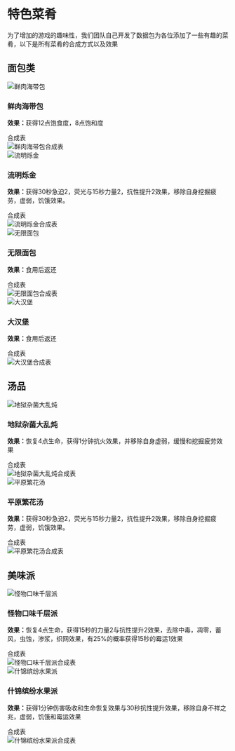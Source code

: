  # 特色菜肴
为了增加的游戏的趣味性，我们团队自己开发了数据包为各位添加了一些有趣的菜肴，以下是所有菜肴的合成方式以及效果

## 面包类

<div class="food-cards">
  <div class="food-card">
    <div class="food-info">
      <div class="food-title">
        <img class="food-icon" src="/foods/kelp_bundle.png" alt="鲜肉海带包" />
        <h3>鲜肉海带包</h3>
      </div>
      <div class="food-content">
        <div class="food-effects">
          <p><strong>效果：</strong>获得12点饱食度，8点饱和度</p>
        </div>
      </div>
      <div class="food-crafting">
        <div class="food-crafting-title">合成表</div>
        <img src="/foods/crafting/kelp_bundle_recipe.png" alt="鲜肉海带包合成表" />
      </div>
    </div>
  </div>

  <div class="food-card">
    <div class="food-info">
      <div class="food-title">
        <img class="food-icon" src="/foods/glittering_bun.png" alt="流明烁金" />
        <h3>流明烁金</h3>
      </div>
      <div class="food-content">
        <div class="food-effects">
          <p><strong>效果：</strong>获得30秒急迫2，荧光与15秒力量2，抗性提升2效果，移除自身挖掘疲劳，虚弱，饥饿效果。</p>
        </div>
      </div>
      <div class="food-crafting">
        <div class="food-crafting-title">合成表</div>
        <img src="/foods/crafting/glittering_bun_recipe.png" alt="流明烁金合成表" />
      </div>
    </div>
  </div>
  
  <div class="food-card">
    <div class="food-info">
      <div class="food-title">
        <img class="food-icon" src="/foods/infinite_bread.png" alt="无限面包" />
        <h3>无限面包</h3>
      </div>
      <div class="food-content">
        <div class="food-effects">
          <p><strong>效果：</strong>食用后返还</p>
        </div>
      </div>
      <div class="food-crafting">
        <div class="food-crafting-title">合成表</div>
        <img src="/foods/crafting/infinite_bread_recipe.png" alt="无限面包合成表" />
      </div>
    </div>
  </div>
  
  <div class="food-card">
    <div class="food-info">
      <div class="food-title">
        <img class="food-icon" src="/foods/hamburger.png" alt="大汉堡" />
        <h3>大汉堡</h3>
      </div>
      <div class="food-content">
        <div class="food-effects">
          <p><strong>效果：</strong>食用后返还</p>
        </div>
      </div>
      <div class="food-crafting">
        <div class="food-crafting-title">合成表</div>
        <img src="/foods/crafting/hamburger_recipe.png" alt="大汉堡合成表" />
      </div>
    </div>
  </div>
</div>

## 汤品

<div class="food-cards">
  <div class="food-card">
    <div class="food-info">
      <div class="food-title">
        <img class="food-icon" src="/foods/netherwart_stew.png" alt="地狱杂菌大乱炖" />
        <h3>地狱杂菌大乱炖</h3>
      </div>
      <div class="food-content">
        <div class="food-effects">
          <p><strong>效果：</strong>恢复4点生命，获得1分钟抗火效果，并移除自身虚弱，缓慢和挖掘疲劳效果</p>
        </div>
      </div>
      <div class="food-crafting">
        <div class="food-crafting-title">合成表</div>
        <img src="/foods/crafting/netherwart_stew_recipe.png" alt="地狱杂菌大乱炖合成表" />
      </div>
    </div>
  </div>

  <div class="food-card">
    <div class="food-info">
      <div class="food-title">
        <img class="food-icon" src="/foods/flower_stew.png" alt="平原繁花汤" />
        <h3>平原繁花汤</h3>
      </div>
      <div class="food-content">
        <div class="food-effects">
          <p><strong>效果：</strong>获得30秒急迫2，荧光与15秒力量2，抗性提升2效果，移除自身挖掘疲劳，虚弱，饥饿效果。</p>
        </div>
      </div>
      <div class="food-crafting">
        <div class="food-crafting-title">合成表</div>
        <img src="/foods/crafting/flower_stew_recipe.png" alt="平原繁花汤合成表" />
      </div>
    </div>
  </div>
</div>

## 美味派
<div class="food-cards">
  <div class="food-card">
    <div class="food-info">
      <div class="food-title">
        <img class="food-icon" src="/foods/monster_pie.png" alt="怪物口味千层派" />
        <h3>怪物口味千层派</h3>
      </div>
      <div class="food-content">
        <div class="food-effects">
          <p><strong>效果：</strong>恢复4点生命，获得15秒的力量2与抗性提升2效果，去除中毒，凋零，蓄风，虫蚀，渗浆，织网效果，有25%的概率获得15秒的霉运1效果</p>
        </div>
      </div>
      <div class="food-crafting">
        <div class="food-crafting-title">合成表</div>
        <img src="/foods/crafting/monster_pie_recipe.png" alt="怪物口味千层派合成表" />
      </div>
    </div>
  </div>

  <div class="food-card">
    <div class="food-info">
      <div class="food-title">
        <img class="food-icon" src="/foods/colourful_fruit_pie.png" alt="什锦缤纷水果派" />
        <h3>什锦缤纷水果派</h3>
      </div>
      <div class="food-content">
        <div class="food-effects">
          <p><strong>效果：</strong>获得1分钟伤害吸收和生命恢复效果与30秒抗性提升效果，移除自身不祥之兆，虚弱，饥饿和霉运效果</p>
        </div>
      </div>
      <div class="food-crafting">
        <div class="food-crafting-title">合成表</div>
        <img src="/foods/crafting/colourful_fruit_pie_recipe.png" alt="什锦缤纷水果派合成表" />
      </div>
    </div>
  </div>
</div>